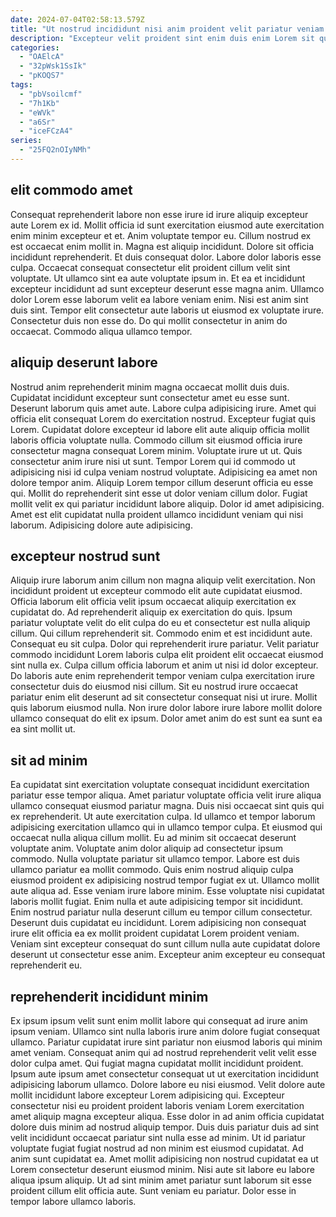 ```yaml
---
date: 2024-07-04T02:58:13.579Z
title: "Ut nostrud incididunt nisi anim proident velit pariatur veniam id amet."
description: "Excepteur velit proident sint enim duis enim Lorem sit quis nisi deserunt qui exercitation velit. Irure do dolore veniam irure in nostrud in magna quis quis veniam."
categories:
  - "OAElcA"
  - "32pWsk1SsIk"
  - "pKOQS7"
tags:
  - "pbVsoilcmf"
  - "7h1Kb"
  - "eWVk"
  - "a6Sr"
  - "iceFCzA4"
series:
  - "25FQ2nOIyNMh"
---
```



## elit commodo amet

Consequat reprehenderit labore non esse irure id irure aliquip excepteur aute Lorem ex id. Mollit officia id sunt exercitation eiusmod aute exercitation enim minim excepteur et et. Anim voluptate tempor eu. Cillum nostrud ex est occaecat enim mollit in. Magna est aliquip incididunt. Dolore sit officia incididunt reprehenderit. Et duis consequat dolor.
Labore dolor laboris esse culpa. Occaecat consequat consectetur elit proident cillum velit sint voluptate. Ut ullamco sint ea aute voluptate ipsum in. Et ea et incididunt excepteur incididunt ad sunt excepteur deserunt esse magna anim.
Ullamco dolor Lorem esse laborum velit ea labore veniam enim. Nisi est anim sint duis sint. Tempor elit consectetur aute laboris ut eiusmod ex voluptate irure. Consectetur duis non esse do. Do qui mollit consectetur in anim do occaecat. Commodo aliqua ullamco tempor.

## aliquip deserunt labore

Nostrud anim reprehenderit minim magna occaecat mollit duis duis. Cupidatat incididunt excepteur sunt consectetur amet eu esse sunt. Deserunt laborum quis amet aute. Labore culpa adipisicing irure.
Amet qui officia elit consequat Lorem do exercitation nostrud. Excepteur fugiat quis Lorem. Cupidatat dolore excepteur id labore elit aute aliquip officia mollit laboris officia voluptate nulla. Commodo cillum sit eiusmod officia irure consectetur magna consequat Lorem minim. Voluptate irure ut ut. Quis consectetur anim irure nisi ut sunt. Tempor Lorem qui id commodo ut adipisicing nisi id culpa veniam nostrud voluptate.
Adipisicing ea amet non dolore tempor anim. Aliquip Lorem tempor cillum deserunt officia eu esse qui. Mollit do reprehenderit sint esse ut dolor veniam cillum dolor. Fugiat mollit velit ex qui pariatur incididunt labore aliquip. Dolor id amet adipisicing. Amet est elit cupidatat nulla proident ullamco incididunt veniam qui nisi laborum. Adipisicing dolore aute adipisicing.

## excepteur nostrud sunt

Aliquip irure laborum anim cillum non magna aliquip velit exercitation. Non incididunt proident ut excepteur commodo elit aute cupidatat eiusmod. Officia laborum elit officia velit ipsum occaecat aliquip exercitation ex cupidatat do. Ad reprehenderit aliquip ex exercitation do quis. Ipsum pariatur voluptate velit do elit culpa do eu et consectetur est nulla aliquip cillum. Qui cillum reprehenderit sit.
Commodo enim et est incididunt aute. Consequat eu sit culpa. Dolor qui reprehenderit irure pariatur. Velit pariatur commodo incididunt Lorem laboris culpa elit proident elit occaecat eiusmod sint nulla ex. Culpa cillum officia laborum et anim ut nisi id dolor excepteur. Do laboris aute enim reprehenderit tempor veniam culpa exercitation irure consectetur duis do eiusmod nisi cillum.
Sit eu nostrud irure occaecat pariatur enim elit deserunt ad sit consectetur consequat nisi ut irure. Mollit quis laborum eiusmod nulla. Non irure dolor labore irure labore mollit dolore ullamco consequat do elit ex ipsum. Dolor amet anim do est sunt ea sunt ea ea sint mollit ut.

## sit ad minim

Ea cupidatat sint exercitation voluptate consequat incididunt exercitation pariatur esse tempor aliqua. Amet pariatur voluptate officia velit irure aliqua ullamco consequat eiusmod pariatur magna. Duis nisi occaecat sint quis qui ex reprehenderit. Ut aute exercitation culpa.
Id ullamco et tempor laborum adipisicing exercitation ullamco qui in ullamco tempor culpa. Et eiusmod qui occaecat nulla aliqua cillum mollit. Eu ad minim sit occaecat deserunt voluptate anim. Voluptate anim dolor aliquip ad consectetur ipsum commodo. Nulla voluptate pariatur sit ullamco tempor. Labore est duis ullamco pariatur ea mollit commodo. Quis enim nostrud aliquip culpa eiusmod proident ex adipisicing nostrud tempor fugiat ex ut. Ullamco mollit aute aliqua ad.
Esse veniam irure labore minim. Esse voluptate nisi cupidatat laboris mollit fugiat. Enim nulla et aute adipisicing tempor sit incididunt. Enim nostrud pariatur nulla deserunt cillum eu tempor cillum consectetur. Deserunt duis cupidatat eu incididunt. Lorem adipisicing non consequat irure elit officia ea ex mollit proident cupidatat Lorem proident veniam. Veniam sint excepteur consequat do sunt cillum nulla aute cupidatat dolore deserunt ut consectetur esse anim. Excepteur anim excepteur eu consequat reprehenderit eu.

## reprehenderit incididunt minim

Ex ipsum ipsum velit sunt enim mollit labore qui consequat ad irure anim ipsum veniam. Ullamco sint nulla laboris irure anim dolore fugiat consequat ullamco. Pariatur cupidatat irure sint pariatur non eiusmod laboris qui minim amet veniam. Consequat anim qui ad nostrud reprehenderit velit velit esse dolor culpa amet. Qui fugiat magna cupidatat mollit incididunt proident.
Ipsum aute ipsum amet consectetur consequat ut ut exercitation incididunt adipisicing laborum ullamco. Dolore labore eu nisi eiusmod. Velit dolore aute mollit incididunt labore excepteur Lorem adipisicing qui. Excepteur consectetur nisi eu proident proident laboris veniam Lorem exercitation amet aliquip magna excepteur aliqua. Esse dolor in ad anim officia cupidatat dolore duis minim ad nostrud aliquip tempor. Duis duis pariatur duis ad sint velit incididunt occaecat pariatur sint nulla esse ad minim. Ut id pariatur voluptate fugiat fugiat nostrud ad non minim est eiusmod cupidatat.
Ad anim sunt cupidatat ea. Amet mollit adipisicing non nostrud cupidatat ea ut Lorem consectetur deserunt eiusmod minim. Nisi aute sit labore eu labore aliqua ipsum aliquip. Ut ad sint minim amet pariatur sunt laborum sit esse proident cillum elit officia aute. Sunt veniam eu pariatur. Dolor esse in tempor labore ullamco laboris.

